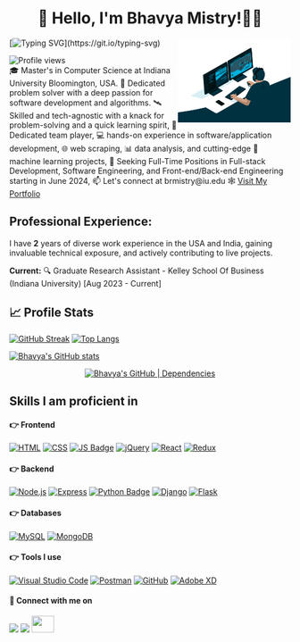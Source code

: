 <h1 align="center"> 👋 Hello, I'm Bhavya Mistry!👨‍💻 </h1>

<img src="./images/coding.gif" width="40%" alt="vector" align="right">

[![Typing SVG](https://readme-typing-svg.herokuapp.com?font=Montserrat&color=blue&vCenter=true&lines=Software+Developer+Engineer+👨‍💻;Full+Stack+Engineer+🖥️🔀💻;Backend+Engineer+💽;Frontend+Engineer+🎨;Cloud+Engineer+☁️;DevOps+Engineer+🛠️;Application+Development+📱;Web+Developer+🌐;Data+Analysis+📊;Machine+Learning+🤖;)](https://git.io/typing-svg)

<img src="https://komarev.com/ghpvc/?username=bhavyamistry&style=flat-square&color=blue" alt="Profile views"/>

<div align = "left">
  🎓 Master's in Computer Science at Indiana University Bloomington, USA. 
  🧩 Dedicated problem solver with a deep passion for software development and algorithms.
  🛰️ Skilled and tech-agnostic with a knack for problem-solving and a quick learning spirit,
  👥 Dedicated team player, 
  💻 hands-on experience in software/application development, 🌐 web scraping, 📊 data analysis, and cutting-edge 🤖 machine learning projects, 
  📖 Seeking Full-Time Positions in Full-stack Development, Software Engineering, and Front-end/Back-end Engineering starting in June 2024,
  📫  Let's connect at brmistry@iu.edu
  🕸️ <a href = "https://annarhysa-albert.my.canva.site/">Visit My Portfolio</a>
  </div>
  
## Professional Experience:

I have **2** years of diverse work experience in the USA and India, gaining invaluable technical exposure, and actively contributing to live projects. 

**Current:** 🔍 Graduate Research Assistant - Kelley School Of Business (Indiana University) [Aug 2023 - Current]

## 📈 Profile Stats

[![GitHub Streak](http://github-readme-streak-stats.herokuapp.com?user=bhavyamistry&theme=transparent&hide_border=true)](https://git.io/streak-stats)           [![Top Langs](https://github-readme-stats.vercel.app/api/top-langs/?username=bhavyamistry&layout=compact&theme=transparent&hide_border=true)](https://github.com/bhavyamistry/github-readme-stats)

[![Bhavya's GitHub stats](https://github-readme-stats.vercel.app/api?username=bhavyamistry&show_icons=true&theme=transparent&hide_border=true&hide_title=true)](https://github.com/bhavyamistry)

<div align = "center">

[![Bhavya's GitHub | Dependencies](https://stats.quine.sh/bhavyamistry/dependencies?theme=dark)](https://quine.sh?utm_source=widgets&utm_campaign=bhavyamistry) 

</p>
</div>

## Skills I am proficient in

#### :point_right: Frontend
[![HTML](https://img.shields.io/badge/HTML5-E34F26?style=for-the-badge&logo=html5&logoColor=white)](https://en.wikipedia.org/wiki/HTML)
[![CSS](https://img.shields.io/badge/CSS3-1572B6?style=for-the-badge&logo=css3&logoColor=white)](https://en.wikipedia.org/wiki/CSS)
[![JS Badge](https://img.shields.io/badge/JavaScript-323330?style=for-the-badge&logo=javascript&logoColor=F7DF1E)](https://developer.mozilla.org/en-US/docs/Web/JavaScript)
[![jQuery](https://img.shields.io/badge/jquery-%230769AD.svg?style=for-the-badge&logo=jquery&logoColor=white)](https://jquery.com/)
[![React](https://img.shields.io/badge/React-20232A?style=for-the-badge&logo=react&logoColor=61DAFB)](https://reactjs.org/)
[![Redux](https://img.shields.io/badge/Redux-593D88?style=for-the-badge&logo=redux&logoColor=white)](https://redux.js.org/)

#### :point_right: Backend
[![Node.js](https://img.shields.io/badge/Node.js-43853D?style=for-the-badge&logo=node.js&logoColor=white)](https://nodejs.dev/)
[![Express](https://img.shields.io/badge/Express.js-404D59?style=for-the-badge)](https://expressjs.com/)
[![Python Badge](https://img.shields.io/badge/Python-3776AB?style=for-the-badge&logo=python&logoColor=white)](https://www.python.org/)
[![Django](https://img.shields.io/badge/Django-092E20?style=for-the-badge&logo=django&logoColor=white)](https://www.djangoproject.com/)
[![Flask](https://img.shields.io/badge/flask-%23000.svg?style=for-the-badge&logo=flask&logoColor=white)](https://flask.palletsprojects.com/en/2.0.x/)

#### :point_right: Databases
[![MySQL](https://img.shields.io/badge/mysql-%2300f.svg?style=for-the-badge&logo=mysql&logoColor=white)](https://www.mysql.com/)
[![MongoDB](https://img.shields.io/badge/MongoDB-%234ea94b.svg?style=for-the-badge&logo=mongodb&logoColor=white)](https://www.mongodb.com/)

#### :point_right: Tools I use
[![Visual Studio Code](https://img.shields.io/badge/Visual%20Studio%20Code-0078d7.svg?style=for-the-badge&logo=visual-studio-code&logoColor=white)](https://code.visualstudio.com/)
[![Postman](https://img.shields.io/badge/Postman-FF6C37?style=for-the-badge&logo=postman&logoColor=white)](https://www.postman.com/)
[![GitHub](https://img.shields.io/badge/github-%23121011.svg?style=for-the-badge&logo=github&logoColor=white)](https://www.github.com/)
[![Adobe XD](https://img.shields.io/badge/Adobe%20XD-470137?style=for-the-badge&logo=Adobe%20XD&logoColor=#FF61F6)](https://www.adobe.com/in/products/xd.html)

#### :handshake: Connect with me on
[<img src="https://img.shields.io/badge/linkedin-%230077B5.svg?&style=for-the-badge&logo=linkedin&logoColor=white" />](https://www.linkedin.com/in/het-parekh-87839a1b0/) 
[<img src ="https://img.shields.io/badge/Gmail-%23E4405F.svg?&style=for-the-badge&logo=gmail&logoColor=white">](mailto:hetparekh26@gmail.com)
[<img src ="https://cdn.jsdelivr.net/npm/simple-icons@3.0.1/icons/hackerrank.svg" height="30" width="40">](https://www.hackerrank.com/hetparekh263)


